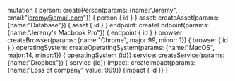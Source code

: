 mutation {
  person: createPerson(params: {name:"Jeremy", email:"jeremy@email.com"}) { person { id } }
  asset: createAsset(params: {name:"Database"}) { asset { id } }
  endpoint: createEndpoint(params: {name:"Jeremy's Macbook Pro"}) { endpoint { id } }
  browser: createBrowser(params: {name:"Chrome", major:99, minor: 1}) { browser { id } }
  operatingSystem: createOperatingSystem(params: {name:"MacOS", major:14, minor:1}) { operatingSystem {id}}
  service: createService(params: {name:"Dropbox"}) { service {id}}
  impact: createImpact(params:{name:"Loss of company" value: 999}) {impact { id }}
}